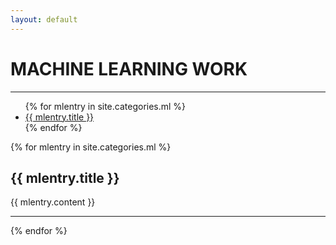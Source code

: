 ```yaml
---
layout: default
---
```

# MACHINE LEARNING WORK

---

<!-- ### <center>[<strong>THIS PAGE UNDER CONSTRUCTION</strong>]<br>I recently graduated and am in the process of relocating and rebuilding this site from scratch with my newer work. Content below likely old or placeholder.</center>

--- -->

<div class="postselector">
<ul class="posts">
	  {% for mlentry in site.categories.ml %}
	    <li><a href="{{ mlentry.url }}" title="{{ mlentry.title }}">{{ mlentry.title }}</a></li>
	  {% endfor %}
	</ul>
</div>

{% for mlentry in site.categories.ml %}

## {{ mlentry.title }}

{{ mlentry.content }}

---

{% endfor %}


<!-- ## {{ site.categories.ml.first.title }} -->

<!-- {{ site.categories.ml.first.content }} -->
